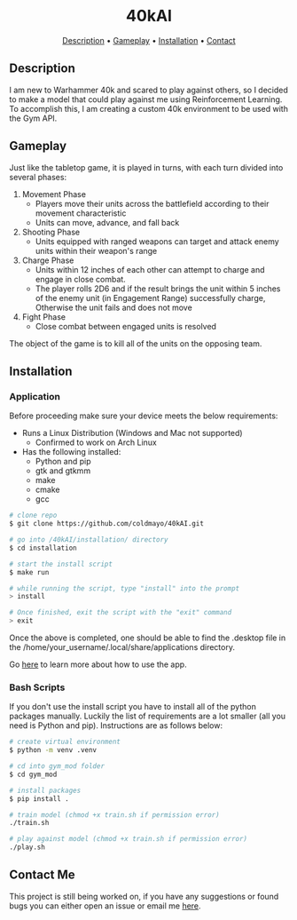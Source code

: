 <h1 align="center">
  <br>
  <br>
  40kAI
  <br>
</h1>

<p align="center">
    <a href="#description">Description</a> •
    <a href="#gameplay">Gameplay</a> •
    <a href="#installation">Installation</a> •
    <a href="#contact-me">Contact</a>
</p>

## Description

I am new to Warhammer 40k and scared to play against others, so I decided to make a model that could play against me using Reinforcement Learning. To accomplish this, I am creating a custom 40k environment to be used with the Gym API. 

## Gameplay

Just like the tabletop game, it is played in turns, with each turn divided into several phases:<br>

1. Movement Phase
   - Players move their units across the battlefield according to their movement characteristic
   - Units can move, advance, and fall back
2. Shooting Phase
   - Units equipped with ranged weapons can target and attack enemy units within their weapon's range
3. Charge Phase
   - Units within 12 inches of each other can attempt to charge and engage in close combat.
   - The player rolls 2D6 and if the result brings the unit within 5 inches of the enemy unit (in Engagement Range) successfully charge, Otherwise the unit fails and does not move
4. Fight Phase
    - Close combat between engaged units is resolved

The object of the game is to kill all of the units on the opposing team.

## Installation

### Application 

Before proceeding make sure your device meets the below requirements:
- Runs a Linux Distribution (Windows and Mac not supported)
   - Confirmed to work on Arch Linux
- Has the following installed:
   - Python and pip
   - gtk and gtkmm
   - make
   - cmake
   - gcc

```bash
# clone repo
$ git clone https://github.com/coldmayo/40kAI.git

# go into /40kAI/installation/ directory
$ cd installation

# start the install script
$ make run

# while running the script, type "install" into the prompt
> install

# Once finished, exit the script with the "exit" command
> exit
```

Once the above is completed, one should be able to find the .desktop file in the /home/your_username/.local/share/applications directory.

Go <a href="https://github.com/coldmayo/40kAI/blob/main/gui/README.md">here</a> to learn more about how to use the app.

### Bash Scripts

If you don't use the install script you have to install all of the python packages manually. Luckily the list of requirements are a lot smaller (all you need is Python and pip). Instructions are as follows below:

```bash
# create virtual environment
$ python -m venv .venv

# cd into gym_mod folder
$ cd gym_mod

# install packages
$ pip install .

# train model (chmod +x train.sh if permission error)
./train.sh

# play against model (chmod +x train.sh if permission error)
./play.sh
```
## Contact Me

This project is still being worked on, if you have any suggestions or found bugs you can either open an issue or email me <a href="mailto:coldmayo@proton.me">here</a>. 